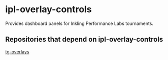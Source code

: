 # ipl-overlay-controls

Provides dashboard panels for Inkling Performance Labs tournaments.

## Repositories that depend on ipl-overlay-controls

[tg-overlays](https://github.com/inkfarer/tg-overlays)